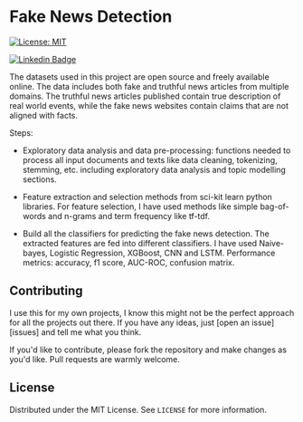 # Fake News Detection

[![License: MIT](https://img.shields.io/badge/License-MIT-yellow.svg)](https://opensource.org/licenses/MIT)

[linkedin-shield]: https://img.shields.io/badge/-LinkedIn-black.svg?style=for-the-badge&logo=linkedin&colorB=555
[linkedin-url]: https://www.linkedin.com/in/voiculaura/

[![Linkedin Badge](https://img.shields.io/badge/-LinkedIn-blue?style=flat-square&logo=Linkedin&logoColor=white&link=https://www.linkedin.com/in/voiculaura/)](https://www.linkedin.com/in/voiculaura/)

The datasets used in this project are open source and freely available online. The data includes both fake and truthful news articles from multiple domains. The truthful news articles published contain true description of real world events, while the fake news websites contain claims that are not aligned with facts. 

Steps:

- Exploratory data analysis and data pre-processing: functions needed to process all input documents and texts like data cleaning, tokenizing, stemming, etc. including exploratory data analysis and topic modelling sections.

- Feature extraction and selection methods from sci-kit learn python libraries. For feature selection, I have used methods like simple bag-of-words and n-grams and term frequency like tf-tdf. 

- Build all the classifiers for predicting the fake news detection. The extracted features are fed into different classifiers. I have used Naive-bayes, Logistic Regression, XGBoost, CNN and LSTM. Performance metrics: accuracy, f1 score, AUC-ROC, confusion matrix. 


## Contributing

I use this for my own projects, I know this might not be the perfect approach for all the projects out there. If you have any ideas, just [open an issue][issues] and tell me what you think.

If you'd like to contribute, please fork the repository and make changes as you'd like. Pull requests are warmly welcome.

## License

Distributed under the MIT License. See `LICENSE` for more information.
